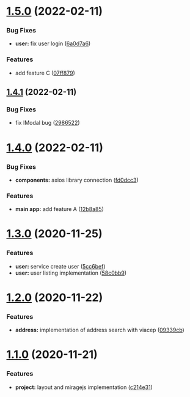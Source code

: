 # [1.5.0](https://github.com/JuanmaMenendez/react-strategy/compare/v1.4.1...v1.5.0) (2022-02-11)


### Bug Fixes

* **user:** fix user login ([6a0d7a6](https://github.com/JuanmaMenendez/react-strategy/commit/6a0d7a6961f5d11f397056cb86726341749416a9))


### Features

* add feature C ([07ff879](https://github.com/JuanmaMenendez/react-strategy/commit/07ff8792e664dfa61ffb21b221c1a2514e85f549))

## [1.4.1](https://github.com/JuanmaMenendez/react-strategy/compare/v1.4.0...v1.4.1) (2022-02-11)


### Bug Fixes

* fix IModal bug ([2986522](https://github.com/JuanmaMenendez/react-strategy/commit/2986522ff4e0416bd6bbf7f9f9259c7d5980bbc3))

# [1.4.0](https://github.com/JuanmaMenendez/react-strategy/compare/v1.3.0...v1.4.0) (2022-02-11)


### Bug Fixes

* **components:** axios library connection ([fd0dcc3](https://github.com/JuanmaMenendez/react-strategy/commit/fd0dcc37aa416981599a8c4eb1378d407e3bec2e))


### Features

* **main app:** add feature A ([12b8a85](https://github.com/JuanmaMenendez/react-strategy/commit/12b8a85ab160fc891a379c4328d93725f5e3b718))

# [1.3.0](https://github.com/lucas-eduardo/react-strategy/compare/v1.2.0...v1.3.0) (2020-11-25)


### Features

* **user:** service create user ([5cc6bef](https://github.com/lucas-eduardo/react-strategy/commit/5cc6bef0e55e9b83e6d80ac1e74999355c5ed307))
* **user:** user listing implementation ([58c0bb9](https://github.com/lucas-eduardo/react-strategy/commit/58c0bb962f83b9f82337366f5f1d0a4a13d2b5d0))

# [1.2.0](https://github.com/lucas-eduardo/react-strategy/compare/v1.1.0...v1.2.0) (2020-11-22)


### Features

* **address:** implementation of address search with viacep ([09339cb](https://github.com/lucas-eduardo/react-strategy/commit/09339cb93eda27dc2bcc516cb3105e3e3fa6f17d))

# [1.1.0](https://github.com/lucas-eduardo/react-strategy/compare/v1.0.0...v1.1.0) (2020-11-21)


### Features

* **project:** layout and miragejs implementation ([c214e31](https://github.com/lucas-eduardo/react-strategy/commit/c214e31dffc1799a40aa008380eaa900b1241a51))
